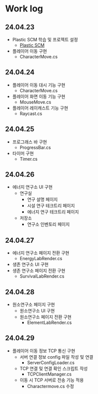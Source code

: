 # Work log

## 24.04.23

- Plastic SCM 학습 및 프로젝트 설정
  - [Plastic SCM](https://daily-polo-dee.notion.site/Plastic-SCM-8b2be6e862a14983a8b1704397e89958)
- 플레이어 이동 구현
  - CharacterMove.cs

## 24.04.24

- 플레이어 이동 대시 기능 구현
  - CharacterMove.cs
- 플레이어 화면 이동 기능 구현
  - MouseMove.cs
- 플레이어 레이캐스트 기능 구현
  - Raycast.cs

## 24.04.25

- 프로그래스 바 구현
  - ProgressBar.cs
- 타이머 구현
  - Timer.cs

## 24.04.26

- 에너지 연구소 UI 구현
  - 연구실
    - 연구 설명 페이지
    - 시설 연구 테크트리 페이지
    - 에너지 연구 테크트리 페이지
  - 저장소
    - 연구소 인벤토리 페이지

## 24.04.27

- 에너지 연구소 페이지 전환 구현
  - EnergyLabRender.cs
- 생존 연구소 UI 구현
- 생존 연구소 페이지 전환 구현
  - SurvivalLabRender.cs

## 24.04.28

- 원소연구소 페이지 구현
  - 원소연구소 UI 구현
  - 원소연구소 페이지 전환 구현
    - ElementLabRender.cs

## 24.04.29

- 플레이어 이동 정보 TCP 통신 구현
  - 서버 연결 정보 config 파일 작성 및 연결
    - ServerConfigLoader.cs
  - TCP 연결 및 연결 확인 스크립트 작성
    - TCPClientManager.cs
  - 이동 시 TCP 서버로 전송 기능 적용
    - Charactermove.cs 수정
